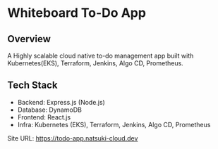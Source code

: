 # Whiteboard To-Do App

## Overview
A Highly scalable cloud native to-do management app built with Kubernetes(EKS), Terraform, Jenkins, Algo CD, Prometheus. 

## Tech Stack
- Backend: Express.js (Node.js)
- Database: DynamoDB
- Frontend: React.js
- Infra: Kubernetes (EKS), Terraform, Jenkins, Algo CD, Prometheus

Site URL: https://todo-app.natsuki-cloud.dev
